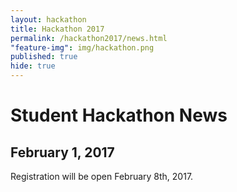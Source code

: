 ```yaml
---
layout: hackathon
title: Hackathon 2017
permalink: /hackathon2017/news.html
"feature-img": img/hackathon.png
published: true
hide: true
---
```


# Student Hackathon News

## February 1, 2017

Registration will be open February 8th, 2017.
